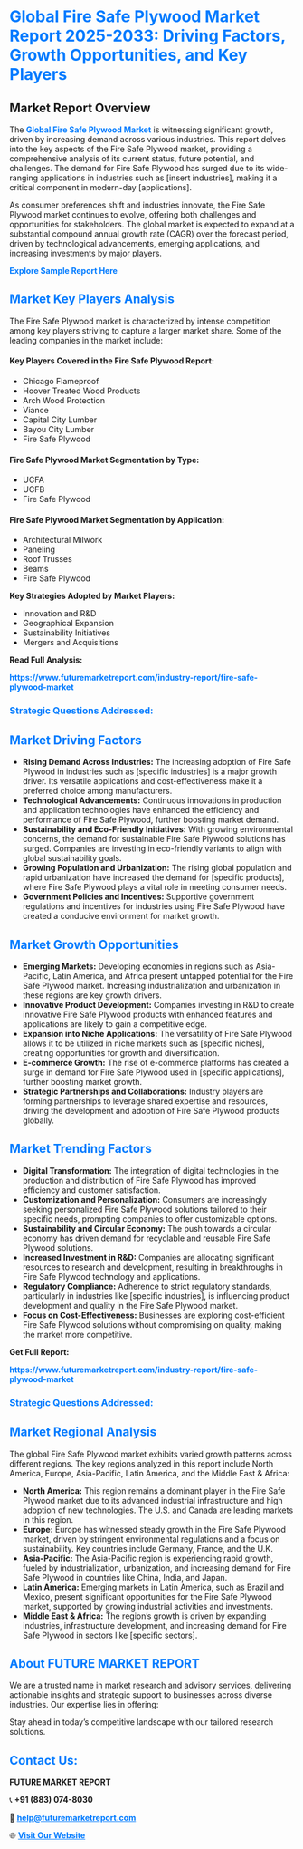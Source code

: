 <h1 style="color: #007BFF;">Global Fire Safe Plywood Market Report 2025-2033: Driving Factors, Growth Opportunities, and Key Players</h1>

<section id="overview">
<h2>Market Report Overview</h2>
<p>The <a href="https://www.futuremarketreport.com/industry-report/fire-safe-plywood-market" style="color: #007BFF; text-decoration: none;"><strong>Global Fire Safe Plywood Market</strong></a> is witnessing significant growth, driven by increasing demand across various industries. This report delves into the key aspects of the Fire Safe Plywood market, providing a comprehensive analysis of its current status, future potential, and challenges. The demand for Fire Safe Plywood has surged due to its wide-ranging applications in industries such as [insert industries], making it a critical component in modern-day [applications].</p>
<p>As consumer preferences shift and industries innovate, the Fire Safe Plywood market continues to evolve, offering both challenges and opportunities for stakeholders. The global market is expected to expand at a substantial compound annual growth rate (CAGR) over the forecast period, driven by technological advancements, emerging applications, and increasing investments by major players.</p>
</section>

<section id="overview">
<p><a href="https://www.futuremarketreport.com/request-sample/reportId=100770" style="color: #007BFF; text-decoration: none;"><strong>Explore Sample Report Here</strong></a></p>
</section>

<section id="key-players">
<h2 style="color: #007BFF;">Market Key Players Analysis</h2>
<p>The Fire Safe Plywood market is characterized by intense competition among key players striving to capture a larger market share. Some of the leading companies in the market include:</p>
<h4>Key Players Covered in the Fire Safe Plywood Report:</h4>
<ul><li>Chicago Flameproof</li><li>Hoover Treated Wood Products</li><li>Arch Wood Protection</li><li>Viance</li><li>Capital City Lumber</li><li>Bayou City Lumber</li><li>Fire Safe Plywood</li></ul>
<h4>Fire Safe Plywood Market Segmentation by Type:</h4>
<ul><li>UCFA</li><li>UCFB</li><li>Fire Safe Plywood</li></ul>

<h4>Fire Safe Plywood Market Segmentation by Application:</h4>
<ul><li>Architectural Milwork</li><li>Paneling</li><li>Roof Trusses</li><li>Beams</li><li>Fire Safe Plywood</li></ul>
<p><strong>Key Strategies Adopted by Market Players:</strong></p>
<ul>
<li>Innovation and R&D</li>
<li>Geographical Expansion</li>
<li>Sustainability Initiatives</li>
<li>Mergers and Acquisitions</li>
</ul>
</section>

<section>
<p><strong>Read Full Analysis: </strong></p><a href="https://www.futuremarketreport.com/industry-report/fire-safe-plywood-market" style="color: #007BFF; text-decoration: none;"><strong>https://www.futuremarketreport.com/industry-report/fire-safe-plywood-market</strong></a>
<h3 style="color: #007BFF;">Strategic Questions Addressed:</h3>
</section>

<section id="driving-factors">
<h2 style="color: #007BFF;">Market Driving Factors</h2>
<ul>
<li><strong>Rising Demand Across Industries:</strong> The increasing adoption of Fire Safe Plywood in industries such as [specific industries] is a major growth driver. Its versatile applications and cost-effectiveness make it a preferred choice among manufacturers.</li>
<li><strong>Technological Advancements:</strong> Continuous innovations in production and application technologies have enhanced the efficiency and performance of Fire Safe Plywood, further boosting market demand.</li>
<li><strong>Sustainability and Eco-Friendly Initiatives:</strong> With growing environmental concerns, the demand for sustainable Fire Safe Plywood solutions has surged. Companies are investing in eco-friendly variants to align with global sustainability goals.</li>
<li><strong>Growing Population and Urbanization:</strong> The rising global population and rapid urbanization have increased the demand for [specific products], where Fire Safe Plywood plays a vital role in meeting consumer needs.</li>
<li><strong>Government Policies and Incentives:</strong> Supportive government regulations and incentives for industries using Fire Safe Plywood have created a conducive environment for market growth.</li>
</ul>
</section>

<section id="growth-opportunities">
<h2 style="color: #007BFF;">Market Growth Opportunities</h2>
<ul>
<li><strong>Emerging Markets:</strong> Developing economies in regions such as Asia-Pacific, Latin America, and Africa present untapped potential for the Fire Safe Plywood market. Increasing industrialization and urbanization in these regions are key growth drivers.</li>
<li><strong>Innovative Product Development:</strong> Companies investing in R&D to create innovative Fire Safe Plywood products with enhanced features and applications are likely to gain a competitive edge.</li>
<li><strong>Expansion into Niche Applications:</strong> The versatility of Fire Safe Plywood allows it to be utilized in niche markets such as [specific niches], creating opportunities for growth and diversification.</li>
<li><strong>E-commerce Growth:</strong> The rise of e-commerce platforms has created a surge in demand for Fire Safe Plywood used in [specific applications], further boosting market growth.</li>
<li><strong>Strategic Partnerships and Collaborations:</strong> Industry players are forming partnerships to leverage shared expertise and resources, driving the development and adoption of Fire Safe Plywood products globally.</li>
</ul>
</section>

<section id="trending-factors">
<h2 style="color: #007BFF;">Market Trending Factors</h2>
<ul>
<li><strong>Digital Transformation:</strong> The integration of digital technologies in the production and distribution of Fire Safe Plywood has improved efficiency and customer satisfaction.</li>
<li><strong>Customization and Personalization:</strong> Consumers are increasingly seeking personalized Fire Safe Plywood solutions tailored to their specific needs, prompting companies to offer customizable options.</li>
<li><strong>Sustainability and Circular Economy:</strong> The push towards a circular economy has driven demand for recyclable and reusable Fire Safe Plywood solutions.</li>
<li><strong>Increased Investment in R&D:</strong> Companies are allocating significant resources to research and development, resulting in breakthroughs in Fire Safe Plywood technology and applications.</li>
<li><strong>Regulatory Compliance:</strong> Adherence to strict regulatory standards, particularly in industries like [specific industries], is influencing product development and quality in the Fire Safe Plywood market.</li>
<li><strong>Focus on Cost-Effectiveness:</strong> Businesses are exploring cost-efficient Fire Safe Plywood solutions without compromising on quality, making the market more competitive.</li>
</ul>
</section>

<section>
<p><strong>Get Full Report: </strong></p><a href="https://www.futuremarketreport.com/industry-report/fire-safe-plywood-market" style="color: #007BFF; text-decoration: none;"><strong>https://www.futuremarketreport.com/industry-report/fire-safe-plywood-market</strong></a>
<h3 style="color: #007BFF;">Strategic Questions Addressed:</h3>
</section>


<section id="regional-analysis">
<h2 style="color: #007BFF;">Market Regional Analysis</h2>
<p>The global Fire Safe Plywood market exhibits varied growth patterns across different regions. The key regions analyzed in this report include North America, Europe, Asia-Pacific, Latin America, and the Middle East & Africa:</p>
<ul>
<li><strong>North America:</strong> This region remains a dominant player in the Fire Safe Plywood market due to its advanced industrial infrastructure and high adoption of new technologies. The U.S. and Canada are leading markets in this region.</li>
<li><strong>Europe:</strong> Europe has witnessed steady growth in the Fire Safe Plywood market, driven by stringent environmental regulations and a focus on sustainability. Key countries include Germany, France, and the U.K.</li>
<li><strong>Asia-Pacific:</strong> The Asia-Pacific region is experiencing rapid growth, fueled by industrialization, urbanization, and increasing demand for Fire Safe Plywood in countries like China, India, and Japan.</li>
<li><strong>Latin America:</strong> Emerging markets in Latin America, such as Brazil and Mexico, present significant opportunities for the Fire Safe Plywood market, supported by growing industrial activities and investments.</li>
<li><strong>Middle East & Africa:</strong> The region’s growth is driven by expanding industries, infrastructure development, and increasing demand for Fire Safe Plywood in sectors like [specific sectors].</li>
</ul>
</section>

<footer>
<h2 style="color: #007BFF;">About FUTURE MARKET REPORT</h2>
<p>We are a trusted name in market research and advisory services, delivering actionable insights and strategic support to businesses across diverse industries. Our expertise lies in offering:</p>

<p>Stay ahead in today’s competitive landscape with our tailored research solutions.</p>

<h2 style="color: #007BFF;">Contact Us:</h2>
<p><strong>FUTURE MARKET REPORT</strong></p>
<p>📞 <strong>+91 (883) 074-8030</strong></p>
<p>📧 <strong><a href="mailto:help@futuremarketreport.com" style="color: #007BFF;">help@futuremarketreport.com</a></strong></p>
<p>🌐 <strong><a href="https://www.futuremarketreport.com/" style="color: #007BFF;">Visit Our Website</a></strong></p>
</footer>